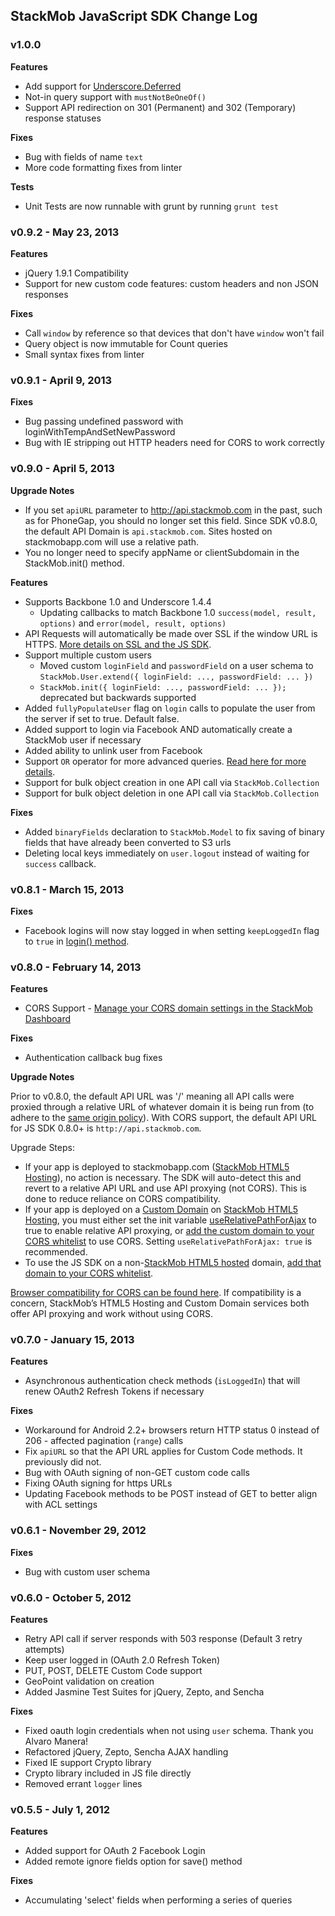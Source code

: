 <h2> StackMob JavaScript SDK Change Log </h2>

<h3>v1.0.0</h3>

**Features**

* Add support for [Underscore.Deferred](https://github.com/wookiehangover/underscore.deferred)
* Not-in query support with `mustNotBeOneOf()`
* Support API redirection on 301 (Permanent) and 302 (Temporary) response statuses

**Fixes**

* Bug with fields of name `text`
* More code formatting fixes from linter

**Tests**

* Unit Tests are now runnable with grunt by running `grunt test`

<h3>v0.9.2 - May 23, 2013</h3>

**Features**

* jQuery 1.9.1 Compatibility
* Support for new custom code features: custom headers and non JSON responses

**Fixes**

* Call `window` by reference so that devices that don't have `window` won't fail
* Query object is now immutable for Count queries
* Small syntax fixes from linter


<h3>v0.9.1 - April 9, 2013</h3>

**Fixes**

* Bug passing undefined password with loginWithTempAndSetNewPassword
* Bug with IE stripping out HTTP headers need for CORS to work correctly

<h3>v0.9.0 - April 5, 2013</h3>

**Upgrade Notes**

* If you set `apiURL` parameter to http://api.stackmob.com in the past, such as for PhoneGap, you should no longer set this field. Since SDK v0.8.0, the default API Domain is `api.stackmob.com`.  Sites hosted on stackmobapp.com will use a relative path.
* You no longer need to specify appName or clientSubdomain in the StackMob.init() method.

**Features**

* Supports Backbone 1.0 and Underscore 1.4.4
  * Updating callbacks to match Backbone 1.0 `success(model, result, options)` and `error(model, result, options)`
* API Requests will automatically be made over SSL if the window URL is HTTPS. [More details on SSL and the JS SDK](https://developer.stackmob.com/sdks/js/api#a-init).
* Support multiple custom users
  * Moved custom `loginField` and `passwordField` on a user schema to `StackMob.User.extend({ loginField: ..., passwordField: ... })`
  * `StackMob.init({ loginField: ..., passwordField: ... });` deprecated but backwards supported
* Added `fullyPopulateUser` flag on `login` calls to populate the user from the server if set to true. Default false.
* Added support to login via Facebook AND automatically create a StackMob user if necessary
* Added ability to unlink user from Facebook
* Support `OR` operator for more advanced queries. [Read here for more details](https://developer.stackmob.com/sdks/js/api#a-or).
* Support for bulk object creation in one API call via `StackMob.Collection`
* Support for bulk object deletion in one API call via `StackMob.Collection`

**Fixes**

* Added `binaryFields` declaration to `StackMob.Model` to fix saving of binary fields that have already been converted to S3 urls
* Deleting local keys immediately on `user.logout` instead of waiting for `success` callback.

<h3>v0.8.1 - March 15, 2013</h3>

**Fixes**

* Facebook logins will now stay logged in when setting `keepLoggedIn` flag to `true` in [login() method](https://developer.stackmob.com/sdks/js/api#a-login).

<h3>v0.8.0 - February 14, 2013</h3>

**Features**

* CORS Support - [Manage your CORS domain settings in the StackMob Dashboard](https://dashboard.stackmob.com/module/api/settings)

**Fixes**

* Authentication callback bug fixes

**Upgrade Notes**

Prior to v0.8.0, the default API URL was '/' meaning all API calls were proxied through a relative URL of whatever domain it is being run from (to adhere to the [same origin policy](https://developer.mozilla.org/en-US/docs/JavaScript/Same_origin_policy_for_JavaScript)). 
With CORS support, the default API URL for JS SDK 0.8.0+ is `http://api.stackmob.com`.

Upgrade Steps:

* If your app is deployed to stackmobapp.com ([StackMob HTML5 Hosting](https://marketplace.stackmob.com/module/html5)), no action is necessary. The SDK will auto-detect this and revert 
to a relative API URL and use API proxying (not CORS). This is done to reduce reliance on CORS compatibility.
* If your app is deployed on a 
[Custom Domain](https://marketplace.stackmob.com/module/customdomains) on [StackMob HTML5 Hosting](https://marketplace.stackmob.com/module/html5), you must either 
set the init variable [useRelativePathForAjax](http://developer.stackmob.com/sdks/js/api#a-init) to true to enable relative API proxying, or 
[add the custom domain to your CORS whitelist](https://dashboard.stackmob.com/module/cors/settings) to use CORS.  Setting `useRelativePathForAjax: true` is recommended.
* To use the JS SDK on a non-[StackMob HTML5 hosted](https://marketplace.stackmob.com/module/html5) domain, [add that domain to your CORS whitelist](https://dashboard.stackmob.com/module/cors/settings).

[Browser compatibility for CORS can be found here](http://caniuse.com/#feat=cors).  If compatibility is a concern,
StackMob’s HTML5 Hosting and Custom Domain services both offer API proxying and work without using CORS.

<h3>v0.7.0 - January 15, 2013</h3>

**Features**

* Asynchronous authentication check methods (`isLoggedIn`) that will renew OAuth2 Refresh Tokens if necessary

**Fixes**

* Workaround for Android 2.2+ browsers return HTTP status 0 instead of 206 - affected pagination (`range`) calls
* Fix `apiURL` so that the API URL applies for Custom Code methods. It previously did not.
* Bug with OAuth signing of non-GET custom code calls
* Fixing OAuth signing for https URLs
* Updating Facebook methods to be POST instead of GET to better align with ACL settings

<h3>v0.6.1 - November 29, 2012</h3>

**Fixes**

* Bug with custom user schema

<h3>v0.6.0 - October 5, 2012</h3>

**Features**

* Retry API call if server responds with 503 response (Default 3 retry attempts)
* Keep user logged in (OAuth 2.0 Refresh Token)
* PUT, POST, DELETE Custom Code support
* GeoPoint validation on creation
* Added Jasmine Test Suites for jQuery, Zepto, and Sencha

**Fixes**

* Fixed oauth login credentials when not using `user` schema. Thank you Alvaro Manera!
* Refactored jQuery, Zepto, Sencha AJAX handling
* Fixed IE support Crypto library
* Crypto library included in JS file directly
* Removed errant `logger` lines


<h3>v0.5.5 - July 1, 2012</h3>

**Features** 

* Added support for OAuth 2 Facebook Login
* Added remote ignore fields option for save() method

**Fixes** 

* Accumulating 'select' fields when performing a series of queries

